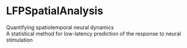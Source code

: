 # LFPSpatialAnalysis
Quantifying spatiotemporal neural dynamics   
A statistical method for low-latency prediction of the response to neural stimulation
